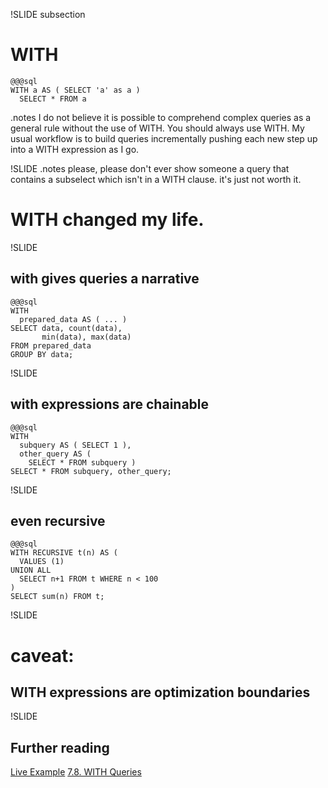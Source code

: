 !SLIDE subsection

# WITH
    @@@sql
    WITH a AS ( SELECT 'a' as a )
      SELECT * FROM a
.notes I do not believe it is possible to comprehend complex queries as a general rule without the use of WITH. You should always use WITH. My usual workflow is to build queries incrementally pushing each new step up into a WITH expression as I go.

!SLIDE
.notes please, please don't ever show someone a query that contains a subselect which isn't in a WITH clause. it's just not worth it.

# WITH changed my life.

!SLIDE
## with gives queries a narrative
    @@@sql
    WITH
      prepared_data AS ( ... )
    SELECT data, count(data), 
           min(data), max(data)
    FROM prepared_data
    GROUP BY data;

!SLIDE
## with expressions are chainable
    @@@sql
    WITH 
      subquery AS ( SELECT 1 ),
      other_query AS ( 
        SELECT * FROM subquery )
    SELECT * FROM subquery, other_query;

!SLIDE
## even recursive
    @@@sql
    WITH RECURSIVE t(n) AS (
      VALUES (1)
    UNION ALL
      SELECT n+1 FROM t WHERE n < 100
    )
    SELECT sum(n) FROM t;

!SLIDE

# caveat:
## WITH expressions are optimization boundaries

!SLIDE
## Further reading

[Live Example](https://dataclips.heroku.com/efbiveiwdjrwrfpykhtomnehgkgn)
[7.8. WITH Queries](http://www.postgresql.org/docs/9.2/static/queries-with.html)
